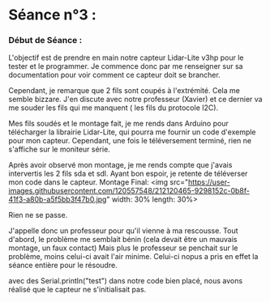 # Séance n°3 :

### Début de Séance : 

L'objectif est de prendre en main notre capteur Lidar-Lite v3hp pour le tester et le programmer. Je commence donc par me renseigner sur sa documentation pour voir 
comment ce capteur doit se brancher.

Cependant, je remarque que 2 fils sont coupés à l'extrémité. Cela me semble bizzare. J'en discute avec notre professeur (Xavier) et ce dernier va me souder les fils qui me
manquent ( les fils du protocole I2C).

Mes fils soudés et le montage fait, je me rends dans Arduino pour télécharger la librairie Lidar-Lite, qui pourra me fournir un code d'exemple pour mon capteur.
Cependant, une fois le téléversement terminé, rien ne s'affiche sur le moniteur série.

Après avoir observé mon montage, je me rends compte que j'avais intervertis les 2 fils sda et sdl. Ayant bon espoir, je retente de téléverser mon code dans le capteur.
Montage Final: 
<img src="https://user-images.githubusercontent.com/120557548/212120465-9298152c-0b8f-41f3-a80b-a5f5bb3f47b0.jpg" width: 30% length: 30%>



Rien ne se passe.

J'appelle donc un professeur pour qu'il vienne à ma rescousse. Tout d'abord, le problème me semblait bénin (cela devait être un mauvais montage, un faux contact)
Mais plus le professeur se penchait sur le problème, moins celui-ci avait l'air minime. Celui-ci nopus a pris en effet la séance entière pour le résoudre.

avec des Serial.println("test") dans notre code bien placé, nous avons réalisé que le capteur ne s'initialisait pas.
